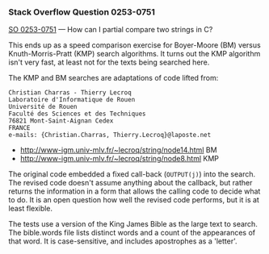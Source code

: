 ### Stack Overflow Question 0253-0751

[SO 0253-0751](http://stackoverflow.com/q/02530751) &mdash;
How can I partial compare two strings in C?

This ends up as a speed comparison exercise for Boyer-Moore (BM) versus
Knuth-Morris-Pratt (KMP) search algorithms.
It turns out the KMP algorithm isn't very fast, at least not for the texts
being searched here.

The KMP and BM searches are adaptations of code lifted from:

    Christian Charras - Thierry Lecroq
    Laboratoire d'Informatique de Rouen
    Université de Rouen
    Faculté des Sciences et des Techniques
    76821 Mont-Saint-Aignan Cedex
    FRANCE
    e-mails: {Christian.Charras, Thierry.Lecroq}@laposte.net

* http://www-igm.univ-mlv.fr/~lecroq/string/node14.html   BM
* http://www-igm.univ-mlv.fr/~lecroq/string/node8.html    KMP

The original code embedded a fixed call-back (`OUTPUT(j)`) into the
search.
The revised code doesn't assume anything about the callback, but rather
returns the information in a form that allows the calling code to decide
what to do.
It is an open question how well the revised code performs, but it is at
least flexible.

The tests use a version of the King James Bible as the large text to
search.
The bible.words file lists distinct words and a count of the appearances
of that word.
It is case-sensitive, and includes apostrophes as a 'letter'.


